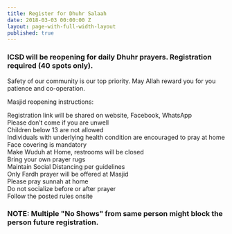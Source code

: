 ```yaml
---
title: Register for Dhuhr Salaah
date: 2018-03-03 00:00:00 Z
layout: page-with-full-width-layout
published: true
---
```


### ICSD will be reopening for daily Dhuhr prayers. Registration required (40 spots only).

Safety of our community is our top priority. May Allah reward you for you patience and co-operation.

Masjid reopening instructions:

Registration link will be shared on website, Facebook, WhatsApp  
Please don’t come if you are unwell  
Children below 13 are not allowed  
Individuals with underlying health condition are encouraged to pray at home  
Face covering is mandatory  
Make Wuduh at Home, restrooms will be closed  
Bring your own prayer rugs  
Maintain Social Distancing per guidelines  
Only Fardh  prayer will be offered at Masjid  
Please pray sunnah at home  
Do not socialize before or after prayer  
Follow the posted rules onsite  

### NOTE: Multiple "No Shows" from same person might block the person future registration.

<div id="eventbrite-widget-container-109430258850"></div>

<script src="https://www.eventbrite.com/static/widgets/eb_widgets.js"></script>

<script type="text/javascript">
    var exampleCallback = function() {
        console.log('Order complete!');
    };

    window.EBWidgets.createWidget({
        // Required
        widgetType: 'checkout',
        eventId: '109430258850',
        iframeContainerId: 'eventbrite-widget-container-109430258850',

        // Optional
        iframeContainerHeight: 625,  // Widget height in pixels. Defaults to a minimum of 425px if not provided
        onOrderComplete: exampleCallback  // Method called when an order has successfully completed
    });
</script>

